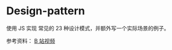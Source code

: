 # Design-pattern

使用 JS 实现 常见的 23 种设计模式，并额外写一个实际场景的例子。

参考资料：
[B 站视频](https://www.bilibili.com/video/BV1MP4y127kd?p=14&vd_source=a896d41042e2ea573cc4780a200a4720)
